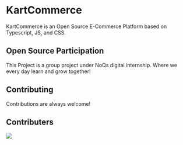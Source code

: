 # KartCommerce
KartCommerce is an Open Source E-Commerce Platform based on Typescript, JS, and CSS.

## Open Source Participation
This Project is a group project under NoQs digital internship. Where we every day learn and grow together!

## Contributing
Contributions are always welcome!

## Contributers
<a href="https://github.com/kunaldevxxx/KartCommerce/graphs/contributors">
  <img src="https://contrib.rocks/image?repo=kunaldevxxx/KartCommerce" />
</a>
